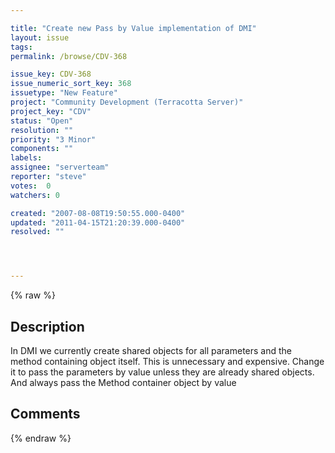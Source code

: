 ```yaml
---

title: "Create new Pass by Value implementation of DMI"
layout: issue
tags: 
permalink: /browse/CDV-368

issue_key: CDV-368
issue_numeric_sort_key: 368
issuetype: "New Feature"
project: "Community Development (Terracotta Server)"
project_key: "CDV"
status: "Open"
resolution: ""
priority: "3 Minor"
components: ""
labels: 
assignee: "serverteam"
reporter: "steve"
votes:  0
watchers: 0

created: "2007-08-08T19:50:55.000-0400"
updated: "2011-04-15T21:20:39.000-0400"
resolved: ""




---
```


{% raw %}

## Description

<div markdown="1" class="description">

In DMI we currently create shared objects for all parameters and the method containing object itself. This is unnecessary and expensive. Change it to pass the parameters by value unless they are already shared objects. And always pass the Method container object by value

</div>

## Comments



{% endraw %}

